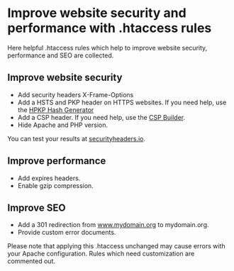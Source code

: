 # Improve website security and performance with .htaccess rules

Here helpful .htaccess rules which help to improve website security, performance and SEO are collected.

## Improve website security
* Add security headers X-Frame-Options
* Add a HSTS and PKP header on HTTPS websites. If you need help, use the [HPKP Hash Generator](https://report-uri.io/home/pkp_hash)
* Add a CSP header. If you need help, use the [CSP Builder](https://report-uri.io/home/generate).
* Hide Apache and PHP version.

You can test your results at [securityheaders.io](https://securityheaders.io/).

## Improve performance
* Add expires headers.
* Enable gzip compression.

## Improve SEO
* Add a 301 redirection from www.mydomain.org to mydomain.org.
* Provide custom error documents.

Please note that applying this .htaccess unchanged may cause errors with your Apache configuration. Rules which need customization are commented out.
